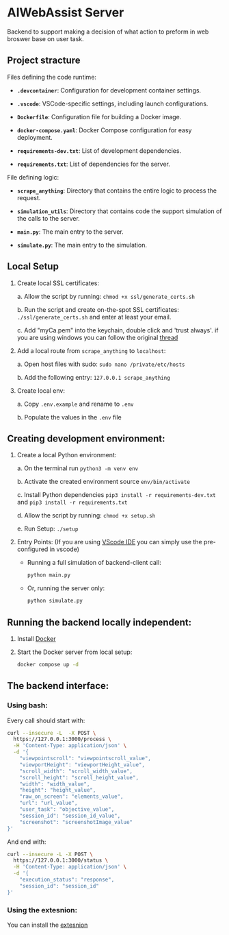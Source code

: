 # AIWebAssist Server
Backend to support making a decision of what action to preform in web broswer base on user task.

## Project stracture

Files defining the code runtime:
- **`.devcontainer`**: Configuration for development container settings.

- **`.vscode`**: VSCode-specific settings, including launch configurations.

- **`Dockerfile`**: Configuration file for building a Docker image.
  
- **`docker-compose.yaml`**: Docker Compose configuration for easy deployment.

- **`requirements-dev.txt`**: List of development dependencies.

- **`requirements.txt`**: List of dependencies for the server.

File defining logic:

- **`scrape_anything`**: Directory that contains the entire logic to process the request.

- **`simulation_utils`**: Directory that contains code the support simulation of the calls to the server.

- **`main.py`**: The main entry to the server.

- **`simulate.py`**: The main entry to the simulation.

## Local Setup

1. Create local SSL certificates:

    a. Allow the script by running: `chmod +x ssl/generate_certs.sh`

    b. Run the script and create on-the-spot SSL certificates: `./ssl/generate_certs.sh` and enter at least your email.

    c. Add "myCa.pem" into the keychain, double click and 'trust always'. if you are using windows you can follow the original [thread](https://stackoverflow.com/a/60516812)

2. Add a local route from `scrape_anything` to `localhost`:

    a. Open host files with sudo: `sudo nano /private/etc/hosts`

    b. Add the following entry: `127.0.0.1 scrape_anything`

3. Create local env:

    a. Copy `.env.example` and rename to `.env`

    b. Populate the values in the `.env` file

## Creating development environment:

1. Create a local Python environment:

    a. On the terminal run `python3 -m venv env`

    b. Activate the created environment source `env/bin/activate`

    c. Install Python dependencies `pip3 install -r requirements-dev.txt` and `pip3 install -r requirements.txt`

    d. Allow the script by running: `chmod +x setup.sh`

    e. Run Setup: `./setup`

2. Entry Points: (If you are using [VScode IDE](https://code.visualstudio.com/) you can simply use the pre-configured in vscode)

    - Running a full simulation of backend-client call:

      ```python
      python main.py 
      ```

    - Or, running the server only:

      ```python
      python simulate.py 
      ```

## Running the backend locally independent:

1. Install [Docker](https://www.docker.com/products/docker-desktop/)

2. Start the Docker server from local setup:

    ```bash
    docker compose up -d 
    ```

## The backend interface:

### Using bash:

Every call should start with:

```bash
curl --insecure -L  -X POST \
  https://127.0.0.1:3000/process \
  -H 'Content-Type: application/json' \
  -d '{
    "viewpointscroll": "viewpointscroll_value",
    "viewportHeight": "viewportHeight_value",
    "scroll_width": "scroll_width_value",
    "scroll_height": "scroll_height_value",
    "width": "width_value",
    "height": "height_value",
    "raw_on_screen": "elements_value",
    "url": "url_value",
    "user_task": "objective_value",
    "session_id": "session_id_value",
    "screenshot": "screenshotImage_value"
}'
```

  And end with:

```bash
curl --insecure -L -X POST \
  https://127.0.0.1:3000/status \
  -H 'Content-Type: application/json' \
  -d '{
    "execution_status": "response",
    "session_id": "session_id"
}'
```

### Using the extesnion:

You can install the [extesnion](https://github.com/AIWebAssist/AIWebAssistExtension)